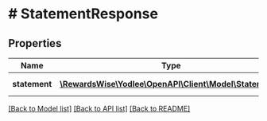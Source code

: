 # # StatementResponse

## Properties

Name | Type | Description | Notes
------------ | ------------- | ------------- | -------------
**statement** | [**\RewardsWise\Yodlee\OpenAPI\Client\Model\Statement[]**](Statement.md) |  | [optional] [readonly]

[[Back to Model list]](../../README.md#models) [[Back to API list]](../../README.md#endpoints) [[Back to README]](../../README.md)
